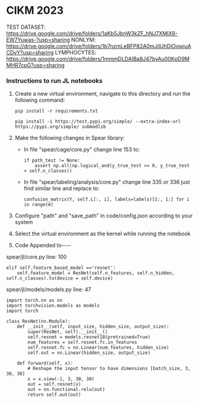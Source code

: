 # CIKM 2023

TEST DATASET: https://drive.google.com/drive/folders/1aKb5JbnW3kZF_hNJ7XMIX8-EW7Yuwas-?usp=sharing
NONLYM: https://drive.google.com/drive/folders/1b7nzmLeBFP82A0mJilUhDiOowjuACDvY?usp=sharing
LYMPHOCYTES: https://drive.google.com/drive/folders/1mmmDLDAIBa8J47byAu00KpD9MMHR7cpG?usp=sharing

### Instructions to run JL notebooks

1. Create a new virtual environment, navigate to this directory and run the following command:

    ```
    pip install -r requirements.txt
    ```

    ```
    pip install -i https://test.pypi.org/simple/ --extra-index-url https://pypi.org/simple/ submodlib
    ```
2. Make the following changes in Spear library:
    * In file "spear/cage/core.py" change line 153 to:
        ```
        if path_test != None:
            assert np.all(np.logical_and(y_true_test >= 0, y_true_test < self.n_classes))
        ```
    * In file "spear/labeling/analysis/core.py" change line 335 or 336 just find similar line and replace to:
        ```
        confusion_matrix(Y, self.L[:, i], labels=labels)[1:, 1:] for i in range(m)
        ```

3. Configure "path" and "save_path" in code/config.json according to your system

4. Select the virtual environment as the kernel while running the notebook
5. Code Appended to----

spear/jl/core.py line: 100

```		
elif self.feature_based_model =='resnet':
    self.feature_model = ResNet(self.n_features, self.n_hidden, self.n_classes).to(device = self.device)
```    

spear/jl/models/models.py line: 47

```
import torch.nn as nn
import torchvision.models as models
import torch

class ResNet(nn.Module):
    def __init__(self, input_size, hidden_size, output_size):
        super(ResNet, self).__init__()
        self.resnet = models.resnet18(pretrained=True)
        num_features = self.resnet.fc.in_features
        self.resnet.fc = nn.Linear(num_features, hidden_size)
        self.out = nn.Linear(hidden_size, output_size)

    def forward(self, x):
        # Reshape the input tensor to have dimensions [batch_size, 3, 30, 30]
        x = x.view(-1, 3, 30, 30)
        out = self.resnet(x)
        out = nn.functional.relu(out)
        return self.out(out)
```
	
